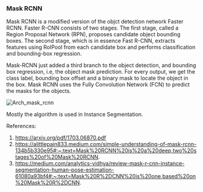### Mask RCNN

Mask RCNN is a modified version of the objct detection network Faster RCNN. Faster R-CNN consists of two stages. The first stage, called a Region Proposal Network (RPN), proposes candidate object bounding boxes. The second stage, which is in essence Fast R-CNN, extracts features using RoIPool from each candidate box and performs classification and bounding-box regression. 

Mask-RCNN just added a third branch to the object detection, and bounding box regression, i.e, the object mask prediction. For every output, we get the class label, bounding box offset and a binary mask to locate the object in the box. Mask RCNN uses the Fully Convolution Network (FCN) to predict the masks for the objects.

![Arch_mask_rcnn](https://miro.medium.com/max/700/1*dYb3w2iVxkN7Ifx-eA8ZRg.jpeg)

Mostly the algorithm is used in Instance Segmentation.

References:

1. https://arxiv.org/pdf/1703.06870.pdf
2. https://alittlepain833.medium.com/simple-understanding-of-mask-rcnn-134b5b330e95#:~:text=Mask%20RCNN%20is%20a%20deep,two%20stages%20of%20Mask%20RCNN.
3. https://medium.com/analytics-vidhya/review-mask-r-cnn-instance-segmentation-human-pose-estimation-61080a93bf4#:~:text=Mask%20R%2DCNN%20is%20one,based%20on%20Mask%20R%2DCNN.

